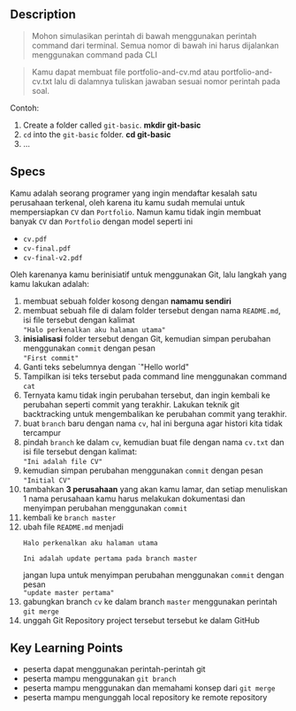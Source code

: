 ## Description
> Mohon simulasikan perintah di bawah menggunakan perintah command dari terminal. Semua nomor di bawah ini harus dijalankan menggunakan command pada CLI

> Kamu dapat membuat file portfolio-and-cv.md atau portfolio-and-cv.txt lalu di dalamnya tuliskan jawaban sesuai nomor perintah pada soal.

Contoh:
1. Create a folder called `git-basic`. **mkdir git-basic**
2. `cd` into the `git-basic` folder. **cd git-basic**
3. ...

## Specs

Kamu adalah seorang programer yang ingin mendaftar kesalah satu perusahaan terkenal, oleh karena itu kamu sudah memulai untuk mempersiapkan `CV` dan `Portfolio`. Namun kamu tidak ingin membuat banyak `CV` dan `Portfolio` dengan model seperti ini
- `cv.pdf`
- `cv-final.pdf`
- `cv-final-v2.pdf`

Oleh karenanya kamu berinisiatif untuk menggunakan Git, lalu langkah yang kamu lakukan adalah:
1. membuat sebuah folder kosong dengan **namamu sendiri**
2. membuat sebuah file di dalam folder tersebut dengan nama `README.md`, isi file tersebut dengan kalimat<br>`"Halo perkenalkan aku halaman utama"`
3. **inisialisasi** folder tersebut dengan Git, kemudian simpan perubahan menggunakan `commit` dengan pesan<br>`"First commit"`
4. Ganti teks sebelumnya dengan `"Hello world"
5. Tampilkan isi teks tersebut pada command line menggunakan command `cat`
6. Ternyata kamu tidak ingin perubahan tersebut, dan ingin kembali ke perubahan seperti commit yang terakhir. Lakukan teknik git backtracking untuk mengembalikan ke perubahan commit yang terakhir.
7. buat `branch` baru dengan nama `cv`, hal ini berguna agar histori kita tidak tercampur
8. pindah `branch` ke dalam `cv`, kemudian buat file dengan nama `cv.txt` dan isi file tersebut dengan kalimat:<br>`"Ini adalah file CV"`
9. kemudian simpan perubahan menggunakan `commit` dengan pesan<br>`"Initial CV"`
10. tambahkan **3 perusahaan** yang akan kamu lamar, dan setiap menuliskan 1 nama perusahaan kamu harus melakukan dokumentasi dan menyimpan perubahan menggunakan `commit`
11. kembali ke `branch master`
12. ubah file `README.md` menjadi
    ```
    Halo perkenalkan aku halaman utama

    Ini adalah update pertama pada branch master
    ```
    jangan lupa untuk menyimpan perubahan menggunakan `commit` dengan pesan<br>`"update master pertama"`
13. gabungkan branch `cv` ke dalam branch `master` menggunakan perintah `git merge`
14. unggah Git Repository project tersebut tersebut ke dalam GitHub

## Key Learning Points
- peserta dapat menggunakan perintah-perintah git
- peserta mampu menggunakan `git branch`
- peserta mampu menggunakan dan memahami konsep dari `git merge`
- peserta mampu mengunggah local repository ke remote repository
